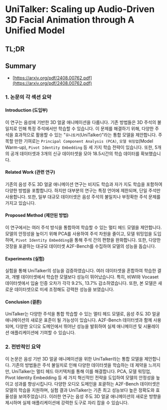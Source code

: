 # UniTalker: Scaling up Audio-Driven 3D Facial Animation through A Unified Model
## TL;DR
## Summary
- [https://arxiv.org/pdf/2408.00762.pdf](https://arxiv.org/pdf/2408.00762.pdf)

### 1. 논문의 각 섹션 요약

#### Introduction (도입부)
이 연구는 음성에 기반한 3D 얼굴 애니메이션을 다룹니다. 기존 방법들은 3D 주석의 불일치로 인해 특정 주석에서만 학습할 수 있습니다. 이 문제를 해결하기 위해, 다양한 주석을 효과적으로 활용할 수 있는 "`유니토커`(UniTalker)"라는 통합 모델을 제안합니다. 주목할 만한 기여로는 `Principal Component Analysis (PCA)`, `모델 워밍업`(Model Warm-up), `Pivot Identity Embedding` 등 세 가지 학습 전략이 있습니다. 또한, 5개의 공개 데이터셋과 3개의 신규 데이터셋을 모아 18.5시간의 학습 데이터를 확보했습니다.

#### Related Work (관련 연구)
기존의 음성 주도 3D 얼굴 애니메이션 연구는 비지도 학습과 자가 지도 학습을 포함하여 다양한 방법을 포함합니다. 하지만 대부분의 연구는 특정 언어에 제한되며, 단일 주석만 사용합니다. 또한, 일부 대규모 데이터셋은 음성 주석의 불일치나 부정확한 주석 문제를 가지고 있습니다.

#### Proposed Method (제안된 방법)
이 연구에서는 여러 주석 방식을 통합하여 학습할 수 있는 멀티 헤드 모델을 제안합니다. 모델의 안정성을 높이기 위해 PCA를 사용하여 주석 차원을 줄이고, 모델 워밍업을 도입하며, `Pivot Identity Embedding`을 통해 주석 간의 편향을 완화합니다. 또한, 다양한 것장을 포괄하는 대규모 데이터셋 A2F-Bench를 수집하여 모델의 성능을 돕습니다.

#### Experiments (실험)
실험을 통해 UniTalker의 성능을 검증하였습니다. 여러 데이터셋을 혼합하여 학습한 결과, 개별 데이터셋에서 학습한 모델보다 성능이 뛰어났습니다. 특히, 비WI와 Vocaset 데이터셋에서 입술 인증 오차가 각각 9.2%, 13.7% 감소하였습니다. 또한, 본 모델은 새로운 데이터셋으로 미세 조정해도 강력한 성능을 보였습니다.

#### Conclusion (결론)
UniTalker는 다양한 주석을 통합 학습할 수 있는 멀티 헤드 모델로, 음성 주도 3D 얼굴 애니메이션의 새로운 표준이 될 가능성이 있습니다. A2F-Bench 데이터셋과 함께 사용되며, 다양한 오디오 도메인에서 뛰어난 성능을 발휘하여 실제 애니메이션 및 시뮬레이션 애플리케이션에 기여할 수 있습니다.

### 2. 전반적인 요약

이 논문은 음성 기반 3D 얼굴 애니메이션을 위한 UniTalker라는 통합 모델을 제안합니다. 기존의 방법들은 주석 불일치로 인해 다양한 데이터셋을 학습하는 데 제약을 느끼지만, UniTalker는 멀티 헤드 아키텍처를 통해 이를 해결합니다. PCA, 모델 워밍업, Pivot Identity Embedding 등 세 가지 혁신적인 전략을 도입하여 모델의 안정성을 높이고 성과를 향상시킵니다. 다양한 오디오 도메인을 포괄하는 A2F-Bench 데이터셋은 모델의 학습을 지원하며, 실험 결과 UniTalker는 기존 최고 성능보다 높은 정확도와 효율성을 보여주었습니다. 이러한 연구는 음성 주도 3D 얼굴 애니메이션의 새로운 방향을 제시하며 실제 애플리케이션에 강력한 도구로 자리 잡을 수 있습니다.